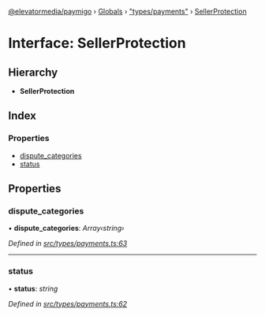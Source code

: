 [@elevatormedia/paymigo](../README.md) › [Globals](../globals.md) › ["types/payments"](../modules/_types_payments_.md) › [SellerProtection](_types_payments_.sellerprotection.md)

# Interface: SellerProtection

## Hierarchy

-   **SellerProtection**

## Index

### Properties

-   [dispute_categories](_types_payments_.sellerprotection.md#dispute_categories)
-   [status](_types_payments_.sellerprotection.md#status)

## Properties

### dispute_categories

• **dispute_categories**: _Array‹string›_

_Defined in [src/types/payments.ts:63](https://github.com/ELEVATORmedia/paymigo/blob/0815c8d/src/types/payments.ts#L63)_

---

### status

• **status**: _string_

_Defined in [src/types/payments.ts:62](https://github.com/ELEVATORmedia/paymigo/blob/0815c8d/src/types/payments.ts#L62)_
